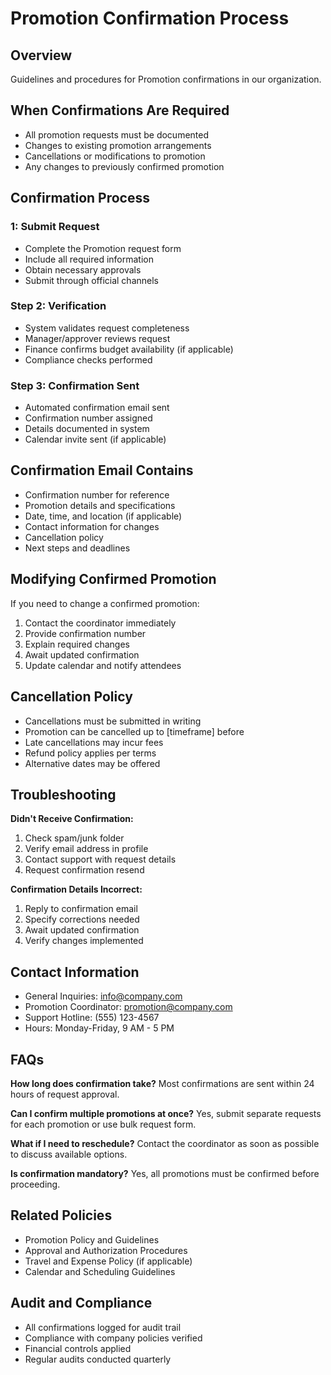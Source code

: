# Promotion Confirmation Process

## Overview
Guidelines and procedures for Promotion confirmations in our organization.

## When Confirmations Are Required
- All promotion requests must be documented
- Changes to existing promotion arrangements
- Cancellations or modifications to promotion
- Any changes to previously confirmed promotion

## Confirmation Process

###  1: Submit Request
- Complete the Promotion request form
- Include all required information
- Obtain necessary approvals
- Submit through official channels

### Step 2: Verification
- System validates request completeness
- Manager/approver reviews request
- Finance confirms budget availability (if applicable)
- Compliance checks performed

### Step 3: Confirmation Sent
- Automated confirmation email sent
- Confirmation number assigned
- Details documented in system
- Calendar invite sent (if applicable)

## Confirmation Email Contains
- Confirmation number for reference
- Promotion details and specifications
- Date, time, and location (if applicable)
- Contact information for changes
- Cancellation policy
- Next steps and deadlines

## Modifying Confirmed Promotion
If you need to change a confirmed promotion:
1. Contact the coordinator immediately
2. Provide confirmation number
3. Explain required changes
4. Await updated confirmation
5. Update calendar and notify attendees

## Cancellation Policy
- Cancellations must be submitted in writing
- Promotion can be cancelled up to [timeframe] before
- Late cancellations may incur fees
- Refund policy applies per terms
- Alternative dates may be offered

## Troubleshooting

**Didn't Receive Confirmation:**
1. Check spam/junk folder
2. Verify email address in profile
3. Contact support with request details
4. Request confirmation resend

**Confirmation Details Incorrect:**
1. Reply to confirmation email
2. Specify corrections needed
3. Await updated confirmation
4. Verify changes implemented

## Contact Information
- General Inquiries: info@company.com
- Promotion Coordinator: promotion@company.com
- Support Hotline: (555) 123-4567
- Hours: Monday-Friday, 9 AM - 5 PM

## FAQs

**How long does confirmation take?**
Most confirmations are sent within 24 hours of request approval.

**Can I confirm multiple promotions at once?**
Yes, submit separate requests for each promotion or use bulk request form.

**What if I need to reschedule?**
Contact the coordinator as soon as possible to discuss available options.

**Is confirmation mandatory?**
Yes, all promotions must be confirmed before proceeding.

## Related Policies
- Promotion Policy and Guidelines
- Approval and Authorization Procedures
- Travel and Expense Policy (if applicable)
- Calendar and Scheduling Guidelines

## Audit and Compliance
- All confirmations logged for audit trail
- Compliance with company policies verified
- Financial controls applied
- Regular audits conducted quarterly

